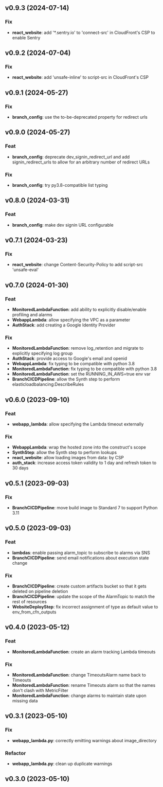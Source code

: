 ## v0.9.3 (2024-07-14)

### Fix

- **react_website**: add '*.sentry.io' to 'connect-src' in CloudFront's CSP to enable Sentry

## v0.9.2 (2024-07-04)

### Fix

- **react_website**: add 'unsafe-inline' to script-src in CloudFront's CSP

## v0.9.1 (2024-05-27)

### Fix

- **branch_config**: use the to-be-deprecated property for redirect urls

## v0.9.0 (2024-05-27)

### Feat

- **branch_config**: deprecate dev_signin_redirect_url and add signin_redirect_urls to allow for an arbitrary number of redirect URLs

### Fix

- **branch_config**: try py3.8-compatible list typing

## v0.8.0 (2024-03-31)

### Feat

- **branch_config**: make dev signin URL configurable

## v0.7.1 (2024-03-23)

### Fix

- **react_website**: change Content-Security-Policy to add script-src 'unsafe-eval'

## v0.7.0 (2024-01-30)

### Feat

- **MonitoredLambdaFunction**: add ability to explicitly disable/enable profiling and alarms
- **WebappLambda**: allow specifying the VPC as a parameter
- **AuthStack**: add creating a Google Identity Provider

### Fix

- **MonitoredLambdaFunction**: remove log_retention and migrate to explicitly specifying log group
- **AuthStack**: provide access to Google's email and openid
- **WebappLambda**: fix typing to be compatible with python 3.8
- **MonitoredLambdaFunction**: fix typing to be compatible with python 3.8
- **MonitoredLambdaFunction**: set the RUNNING_IN_AWS=true env var
- **BranchCICDPipeline**: allow the Synth step to perform elasticloadbalancing:DescribeRules

## v0.6.0 (2023-09-10)

### Feat

- **webapp_lambda**: allow specifying the Lambda timeout externally

### Fix

- **WebappLambda**: wrap the hosted zone into the construct's scope
- **SynthStep**: allow the Synth step to perform lookups
- **react_website**: allow loading images from data: by CSP
- **auth_stack**: increase access token validity to 1 day and refresh token to 30 days

## v0.5.1 (2023-09-03)

### Fix

- **BranchCICDPipeline**: move build image to Standard 7 to support Python 3.11

## v0.5.0 (2023-09-03)

### Feat

- **lambdas**: enable passing alarm_topic to subscribe to alarms via SNS
- **BranchCICDPipeline**: send email notifications about execution state change

### Fix

- **BranchCICDPipeline**: create custom artifacts bucket so that it gets deleted on pipeline deletion
- **BranchCICDPipeline**: update the scope of the AlarmTopic to match the rest of resources
- **WebsiteDeployStep**: fix incorrect assignment of type as default value to env_from_cfn_outputs

## v0.4.0 (2023-05-12)

### Feat

- **MonitoredLambdaFunction**: create an alarm tracking Lambda timeouts

### Fix

- **MonitoredLambdaFunction**: change TimeoutsAlarm name back to Timeouts
- **MonitoredLambdaFunction**: rename Timeouts alarm so that the names don't clash with MetricFilter
- **MonitoredLambdaFunction**: change alarms to maintain state upon missing data

## v0.3.1 (2023-05-10)

### Fix

- **webapp_lambda.py**: correctly emitting warnings about image_directory

### Refactor

- **webapp_lambda.py**: clean up duplicate warnings

## v0.3.0 (2023-05-10)
